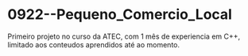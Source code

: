 # 0922--Pequeno_Comercio_Local
 Primeiro projeto no curso da ATEC, com 1 mês de experiencia em C++, limitado aos conteudos aprendidos até ao momento.
